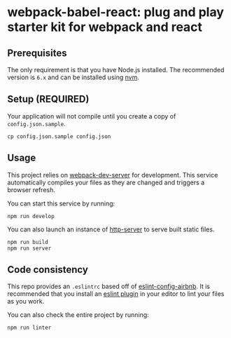 # webpack-babel-react: plug and play starter kit for webpack and react

## Prerequisites

The only requirement is that you have Node.js installed. The recommended version is `6.x` and can be installed using [nvm](https://github.com/creationix/nvm).

## Setup (REQUIRED)

Your application will not compile until you create a copy of `config.json.sample`.

    cp config.json.sample config.json

## Usage

This project relies on [webpack-dev-server](https://github.com/webpack/webpack-dev-server) for development. This service automatically compiles your files as they are changed and triggers a browser refresh.

You can start this service by running:

    npm run develop

You can also launch an instance of [http-server](https://github.com/indexzero/http-server) to serve built static files.

    npm run build
    npm run server

## Code consistency

This repo provides an `.eslintrc` based off of [eslint-config-airbnb](https://github.com/airbnb/javascript/tree/master/packages/eslint-config-airbnb). It is recommended that you install an [eslint plugin](http://eslint.org/docs/user-guide/integrations) in your editor to lint your files as you work.

You can also check the entire project by running:

    npm run linter

